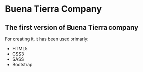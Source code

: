 # Buena Tierra Company

## The first version of Buena Tierra company

For creating it, it has been used primarly:
- HTML5
- CSS3
- SASS
- Bootstrap

